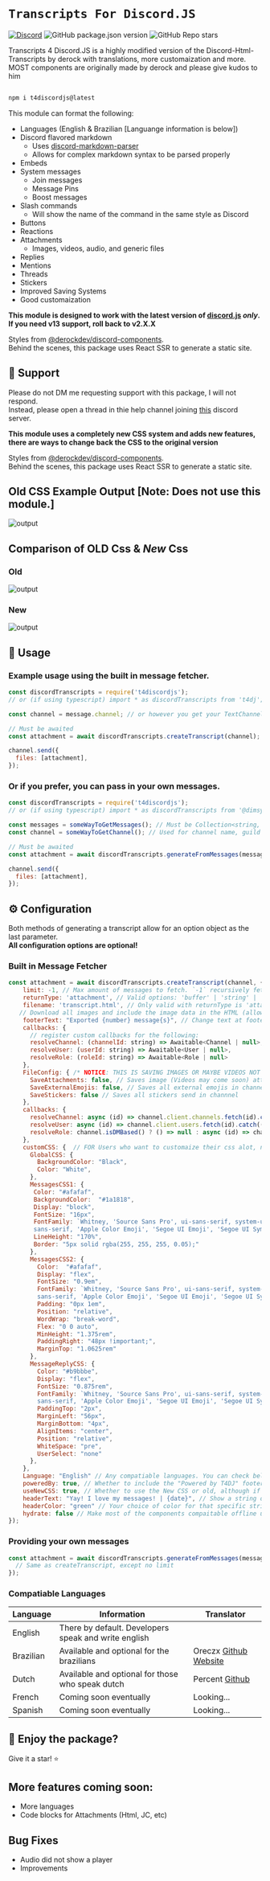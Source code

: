 # `Transcripts For Discord.JS` 

[![Discord](https://img.shields.io/discord/555474311637499955?label=discord)](https://discord.gg/aG6fENXT)
![GitHub package.json version](https://img.shields.io/github/package-json/v/DimSystems/T4DJ)
![GitHub Repo stars](https://img.shields.io/github/stars/DimSystems/T4DJ?style=social)

Transcripts 4 Discord.JS is a highly modified version of the Discord-Html-Transcripts by derock with translations, more customaization and more. MOST components are originally made by derock and please give kudos to him

```sh

npm i t4discordjs@latest

```

This module can format the following:
- Languages (English & Brazilian [Languange information is below])
- Discord flavored markdown
  - Uses [discord-markdown-parser](https://github.com/ItzDerock/discord-markdown-parser)
  - Allows for complex markdown syntax to be parsed properly
- Embeds
- System messages
  - Join messages
  - Message Pins
  - Boost messages
- Slash commands
  - Will show the name of the command in the same style as Discord
- Buttons
- Reactions
- Attachments
  - Images, videos, audio, and generic files
- Replies
- Mentions
- Threads
- Stickers
- Improved Saving Systems
- Good customaization

**This module is designed to work with the latest version of [discord.js](https://discord.js.org/#/) _only_. If you need v13 support, roll back to v2.X.X**

Styles from [@derockdev/discord-components](https://github.com/ItzDerock/discord-components).  
Behind the scenes, this package uses React SSR to generate a static site.

## 👋 Support

Please do not DM me requesting support with this package, I will not respond.  
Instead, please open a thread in thie help channel joining [this](https://discord.gg/p3npbXQHSw) discord server.

**This module uses a completely new CSS system and adds new features, there are ways to change back the CSS to the original version**

Styles from [@derockdev/discord-components](https://github.com/ItzDerock/discord-components).  
Behind the scenes, this package uses React SSR to generate a static site.

## Old CSS Example Output [Note: Does not use this module.]

![output](https://derock.media/r/6G6FIl.gif)

## Comparison of OLD Css & _New_ Css

### Old

![output](https://mdps.xyz/assets/Screenshot_2023-09-02_at_02.42.43.png)

### New

![output](https://mdps.xyz/assets/Screenshot_2023-09-02_at_02.42.09.png)

## 📝 Usage

### Example usage using the built in message fetcher.

```js
const discordTranscripts = require('t4discordjs');
// or (if using typescript) import * as discordTranscripts from 't4dj';

const channel = message.channel; // or however you get your TextChannel

// Must be awaited
const attachment = await discordTranscripts.createTranscript(channel);

channel.send({
  files: [attachment],
});
```

### Or if you prefer, you can pass in your own messages.

```js
const discordTranscripts = require('t4discordjs');
// or (if using typescript) import * as discordTranscripts from '@dimsystems/t4dj';

const messages = someWayToGetMessages(); // Must be Collection<string, Message> or Message[]
const channel = someWayToGetChannel(); // Used for channel name, guild icon, and guild name

// Must be awaited
const attachment = await discordTranscripts.generateFromMessages(messages, channel);

channel.send({
  files: [attachment],
});
```

## ⚙️ Configuration

Both methods of generating a transcript allow for an option object as the last parameter.  
**All configuration options are optional!**

### Built in Message Fetcher

```js
const attachment = await discordTranscripts.createTranscript(channel, {
    limit: -1, // Max amount of messages to fetch. `-1` recursively fetches.
    returnType: 'attachment', // Valid options: 'buffer' | 'string' | 'attachment' Default: 'attachment' OR use the enum ExportReturnType
    filename: 'transcript.html', // Only valid with returnType is 'attachment'. Name of attachment.
   // Download all images and include the image data in the HTML (allows viewing the image even after it has been deleted) (! WILL INCREASE FILE SIZE USE IF NECESSCARY !)
    footerText: "Exported {number} message{s}", // Change text at footer, don't forget to put {number} to show how much messages got exported, and {s} for plural
    callbacks: {
      // register custom callbacks for the following:
      resolveChannel: (channelId: string) => Awaitable<Channel | null>,
      resolveUser: (userId: string) => Awaitable<User | null>,
      resolveRole: (roleId: string) => Awaitable<Role | null>
    },
    FileConfig: { /* NOTICE: THIS IS SAVING IMAGES OR MAYBE VIDEOS NOT .ZIPS OR OTHER UNNECESSCARY EXTENSIONS! THIS WILL TAKE A HUGE HIT ON STORAGE SO BE AWARE! DOWNLOAD THOSE FROM DISCORD ITSELF! SUPPORT FOR UNNECESSCARY EXTENSIONS IS NOT THERE!*/
      SaveAttachments: false, // Saves image (Videos may come soon) attachments in channel
      SaveExternalEmojis: false, // Saves all external emojis in channel except component em
      SaveStickers: false // Saves all stickers send in channnel
    },
    callbacks: {
      resolveChannel: async (id) => channel.client.channels.fetch(id).catch(() => null),
      resolveUser: async (id) => channel.client.users.fetch(id).catch(() => null),
      resolveRole: channel.isDMBased() ? () => null : async (id) => channel.guild?.roles.fetch(id).catch(() => null),
    },
    customCSS: {  // FOR Users who want to customaize their css alot, needs good css experience
      GlobalCSS: {
        BackgroundColor: "Black", 
        Color: "White",
      },
      MessagesCSS1: {
       Color: "#afafaf",
       BackgroundColor:  "#1a1818",
       Display: "block",
       FontSize: "16px",
       FontFamily: `Whitney, 'Source Sans Pro', ui-sans-serif, system-ui, -apple-system, 'system-ui', 'Segoe UI', Roboto, 'Helvetica Neue', Arial,
       sans-serif, 'Apple Color Emoji', 'Segoe UI Emoji', 'Segoe UI Symbol', 'Noto Color Emoji'`,
       LineHeight: "170%",
       Border: "5px solid rgba(255, 255, 255, 0.05);"
      }, 
      MessagesCSS2: {
        Color:  "#afafaf",
        Display: "flex",
        FontSize: "0.9em",
        FontFamily: `Whitney, 'Source Sans Pro', ui-sans-serif, system-ui, -apple-system, 'system-ui', 'Segoe UI', Roboto, 'Helvetica Neue', Arial,
        sans-serif, 'Apple Color Emoji', 'Segoe UI Emoji', 'Segoe UI Symbol', 'Noto Color Emoji'`,
        Padding: "0px 1em",
        Position: "relative",
        WordWrap: "break-word",
        Flex: "0 0 auto",
        MinHeight: "1.375rem",
        PaddingRight: "48px !important;",
        MarginTop: "1.0625rem"
      }, 
      MessageReplyCSS: {
        Color: "#b9bbbe",
        Display: "flex",
        FontSize: "0.875rem",
        FontFamily: `Whitney, 'Source Sans Pro', ui-sans-serif, system-ui, -apple-system, 'system-ui', 'Segoe UI', Roboto, 'Helvetica Neue', Arial,
        sans-serif, 'Apple Color Emoji', 'Segoe UI Emoji', 'Segoe UI Symbol', 'Noto Color Emoji'`,
        PaddingTop: "2px",
        MarginLeft: "56px",
        MarginBottom: "4px",
        AlignItems: "center",
        Position: "relative",
        WhiteSpace: "pre",
        UserSelect: "none"
      },
    },
    Language: "English" // Any compatiable languages. You can check below for compatiable or upcoming translations
    poweredBy: true, // Whether to include the "Powered by T4DJ" footer
    useNewCSS: true, // Whether to use the New CSS or old, although if you are going for a realistic look to discord, use old.
    headerText: "Yay! I love my messages! | {date}", // Show a string on top of the transcript. Optional
    headerColor: "green" // Your choice of color for that specific string. Remember this color is for CSS. Which means whatever color system compatible with CSS can be used. Optional | Default is green
    hydrate: false // Make most of the components compaitable offline unless its a profile picture, emoji etc.
});
```

### Providing your own messages

```js
const attachment = await discordTranscripts.generateFromMessages(messages, channel, {
  // Same as createTranscript, except no limit
});
```

### Compatiable Languages
| Language    | Information |   Translator   |
| -------- | ------- | --------   |
| English  | There by default. Developers speak and write english    |                       |
| Brazilian | Available and optional for the brazilians     | Oreczx [Github](https://github.com/OreczXOfficial)  [Website](https://oreczxdev.xyz/)      |
| Dutch         |     Available and optional for those who speak dutch            |  Percent [Github](https://)                                        |
| French    | Coming soon eventually    |      Looking...                |
| Spanish    | Coming soon eventually    |      Looking...                |

## 🤝 Enjoy the package?

Give it a star! ⭐ 

## More features coming soon:
- More languages
- Code blocks for Attachments (Html, JC, etc) 

## Bug Fixes
- Audio did not show a player
- Improvements